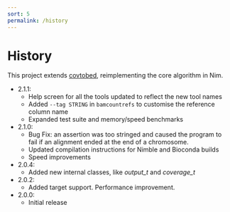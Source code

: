 ```yaml
---
sort: 5
permalink: /history
---
```

# History

This project extends [covtobed](https://github.com/telatin/covtobed),
reimplementing the core algorithm in Nim.

* 2.1.1:
  * Help screen for all the tools updated to reflect the new tool names
  * Added `--tag STRING` in `bamcountrefs` to customise the reference column name
  * Expanded test suite and memory/speed benchmarks
* 2.1.0:
  * Bug Fix: an assertion was too stringed and caused the program to fail if an alignment ended at the end of a chromosome.
  * Updated compilation instructions for Nimble and Bioconda builds
  * Speed improvements
* 2.0.4:
  * Added new internal classes, like _output\_t_ and _coverage\_t_
* 2.0.2:
  * Added target support. Performance improvement.
* 2.0.0:
  * Initial release
